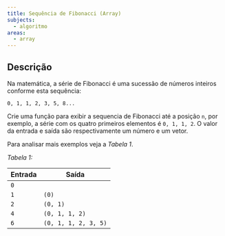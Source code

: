 ```yaml
---
title: Sequência de Fibonacci (Array)
subjects:
  - algoritmo
areas:
  - array
---
```


## Descrição

Na matemática, a série de Fibonacci é uma sucessão de números inteiros conforme esta sequência:

```
0, 1, 1, 2, 3, 5, 8...
```

Crie uma função para exibir a sequencia de Fibonacci até a posição `n`, por exemplo, a série com os quatro primeiros elementos é `0, 1, 1, 2`. O valor da entrada e saída são respectivamente um número e um vetor.

Para analisar mais exemplos veja a _Tabela 1_.

_Tabela 1:_

| Entrada | Saída                |
| ------- | -------------------- |
| `0`     |                      |
| `1`     | `(0)`                |
| `2`     | `(0, 1)`             |
| `4`     | `(0, 1, 1, 2)`       |
| `6`     | `(0, 1, 1, 2, 3, 5)` |
